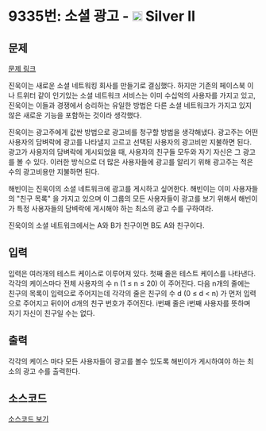 # 9335번: 소셜 광고 - <img src="https://static.solved.ac/tier_small/9.svg" style="height:20px" /> Silver II

<!-- performance -->

<!-- 문제 제출 후 깃허브에 푸시를 했을 때 제출한 코드의 성능이 입력될 공간입니다.-->

<!-- end -->

## 문제

[문제 링크](https://boj.kr/9335)


<p>진욱이는 새로운 소셜 네트워킹 회사를 만들기로 결심했다. 하지만 기존의 페이스북 이나 트위터 같이 인기있는 소셜 네트워크 서비스는 이미 수십억의 사용자를 가지고 있고, 진욱이는 이들과 경쟁에서 승리하는 유일한 방법은 다른 소셜 네트워크가 가지고 있지 않은 새로운 기능을 포함하는 것이라 생각했다.</p>

<p>진욱이는 광고주에게 값싼 방법으로 광고비를 청구할 방법을 생각해냈다. 광고주는 어떤 사용자의 담벼락에 광고를 나타낼지 고르고 선택된 사용자의 광고비만 지불하면 된다. 광고가 사용자의 담벼락에 게시되었을 때, 사용자의 친구들 모두와 자기 자신은 그 광고를 볼 수 있다. 이러한 방식으로 더 많은 사용자들에 광고를 알리기 위해 광고주는 적은 수의 광고비용만 지불하면 된다.</p>

<p>해빈이는 진욱이의 소셜 네트워크에 광고를 게시하고 싶어한다. 해빈이는 이미 사용자들의 "친구&nbsp;목록" 을 가지고 있으며 이 그룹의 모든 사용자들이 광고를 보기 위해서 해빈이가 특정 사용자들의 담벼락에 게시해야&nbsp;하는 최소의 광고 수를 구하여라.</p>

<p>진욱이의 소셜 네트워크에서는 A와 B가 친구이면 B도 A와 친구이다.</p>



## 입력


<p>입력은 여러개의 테스트 케이스로 이루어져 있다. 첫째 줄은 테스트 케이스를 나타낸다. 각각의 케이스마다 전체 사용자의 수&nbsp;n (1 ≤ n ≤ 20) 이 주어진다. 다음 n개의 줄에는 친구의 목록이 입력으로 주어지는데 각각의 줄은 친구의 수&nbsp;d (0 ≤ d &lt; n) 가 먼저 입력으로 주어지고 뒤이어 d개의 친구 번호가 주어진다.&nbsp;i번째 줄은 i번째 사용자를 뜻하며 자기 자신이 친구일&nbsp;수는 없다.</p>



## 출력


<p>각각의 케이스&nbsp;마다 모든 사용자들이 광고를 볼수 있도록 해빈이가 게시하여야 하는 최소의 광고 수를 출력한다.</p>



## 소스코드

[소스코드 보기](소셜%20광고.cpp)
